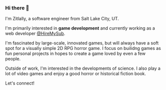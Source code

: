 ### Hi there 👋

I'm Zitlally, a software engineer from Salt Lake City, UT.

I'm primarily interested in **game development** and currently working as a web developer [@HireMySub](https://hiremysub.com/home). 

I'm fascinated by large-scale, innovated games, but will always have a soft spot for a visually simple 2D RPG horror game. I focus on builidng games as fun personal projects in hopes to create a game loved by even a few people. 

Outside of work, I'm interested in the developments of science. I also play a lot of video games and enjoy a good horror or historical fiction book. 

Let's connect!
<!--
**zitlallyalmazan/zitlallyalmazan** is a ✨ _special_ ✨ repository because its `README.md` (this file) appears on your GitHub profile.

Here are some ideas to get you started:

- 🔭 I’m currently working on ...
- 🌱 I’m currently learning ...
- 👯 I’m looking to collaborate on ...
- 🤔 I’m looking for help with ...
- 💬 Ask me about ...
- 📫 How to reach me: ...
- 😄 Pronouns: ...
- ⚡ Fun fact: ...
-->
